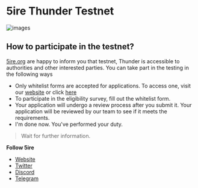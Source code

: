 # 5ire Thunder Testnet

![images](https://miro.medium.com/max/1100/1*UOvm4JDdcUZnk-t-EYCikQ.webp)

## How to participate in the testnet?

[5ire.org](https://5ire.org) are happy to inform you that testnet, Thunder is accessible to authorities and other interested parties. You can take part in the testing in the following ways
- Only whitelist forms are accepted for applications. To access one, visit our [website](https://www.5ire.org/testnet) or click [here](https://docs.google.com/forms/d/e/1FAIpQLSd3ooW-aTKpH8BV4XB5rMptg7nZySxwv95fYOrF3Et6CHAO9w/viewform)
- To participate in the eligibility survey, fill out the whitelist form.
- Your application will undergo a review process after you submit it. Your application will be reviewed by our team to see if it meets the requirements.
- I'm done now. You've performed your duty.
> Wait for further information.

**Follow 5ire**
- [Website](https://5ire.org/)
- [Twitter](https://twitter.com/5irechain)
- [Discord](https://discord.gg/5ire)
- [Telegram](https://t.me/OfficialFireChain)
